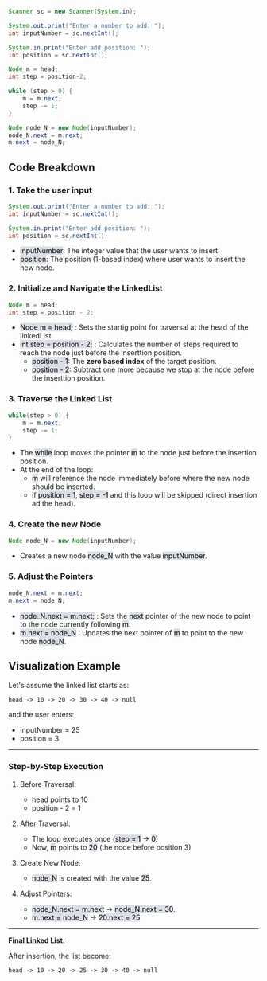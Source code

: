 ```Java
Scanner sc = new Scanner(System.in);

System.out.print("Enter a number to add: ");
int inputNumber = sc.nextInt();

System.in.print("Enter add position: ");
int position = sc.nextInt();

Node m = head;
int step = position-2;

while (step > 0) {
	m = m.next;
	step -= 1;
}

Node node_N = new Node(inputNumber);
node_N.next = m.next;
m.next = node_N;
```

## Code Breakdown
### 1. Take the user input

```Java
System.out.print("Enter a number to add: ");
int inputNumber = sc.nextInt();

System.in.print("Enter add position: ");
int position = sc.nextInt();
```

+ <mark style="background: #CACFD9A6;">inputNumber</mark>: The integer value that the user wants to insert.
+ <mark style="background: #CACFD9A6;">position</mark>: The position (1-based index) where user wants to insert the new node.

### 2. Initialize and Navigate the LinkedList

```Java
Node m = head; 
int step = position - 2;
```

+ <mark style="background: #CACFD9A6;">Node m = head;</mark> : Sets the startig point for traversal at the head of the linkedList.
+ <mark style="background: #CACFD9A6;">int step = position - 2;</mark> : Calculates the number of steps required to reach the node just before the inserttion position.
	+ <mark style="background: #CACFD9A6;">position - 1</mark>: The **zero based index** of the target position.
	+ <mark style="background: #CACFD9A6;">position - 2</mark>: Subtract one more because we stop at the node before the inserttion position.

### 3. Traverse the Linked List

```Java
while(step > 0) {
	m = m.next;
	step -= 1;
}
```

+ The <mark style="background: #CACFD9A6;">while</mark> loop moves the pointer <mark style="background: #CACFD9A6;">m</mark> to the node just before the insertion position.
+ At the end of the loop:
	+ <mark style="background: #CACFD9A6;">m</mark> will reference the node immediately before where the new node should be inserted.
	+ if <mark style="background: #CACFD9A6;">position = 1</mark>, <mark style="background: #CACFD9A6;">step = -1</mark> and this loop will be skipped (direct insertion ad the head).

### 4. Create the new Node

```Java
Node node_N = new Node(inputNumber);
```

+ Creates a new node <mark style="background: #CACFD9A6;">node_N</mark> with the value <mark style="background: #CACFD9A6;">inputNumber</mark>.

### 5. Adjust the Pointers

```Java
node_N.next = m.next;
m.next = node_N;
```

+ <mark style="background: #CACFD9A6;">node_N.next = m.next;</mark> : Sets the <mark style="background: #CACFD9A6;">next</mark> pointer of the new node to point to the node currently following <mark style="background: #CACFD9A6;">m</mark>.
+ <mark style="background: #CACFD9A6;">m.next = node_N</mark> : Updates the next pointer of <mark style="background: #CACFD9A6;">m</mark> to point to the new node <mark style="background: #CACFD9A6;">node_N</mark>.

## Visualization Example

Let's assume the linked list starts as:

```
head -> 10 -> 20 -> 30 -> 40 -> null
```

and the user enters:
+ inputNumber = 25
+ position = 3

---

### Step-by-Step Execution

1. Before Traversal:
	+ head points to 10
	+ position - 2 = 1

2. After Traversal:
	+ The loop executes once (<mark style="background: #CACFD9A6;">step = 1</mark> -> <mark style="background: #CACFD9A6;">0</mark>)
	+ Now, <mark style="background: #CACFD9A6;">m</mark> points to <mark style="background: #CACFD9A6;">20</mark> (the node before position 3)
	
3. Create New Node:
	+ <mark style="background: #CACFD9A6;">node_N</mark> is created with the value <mark style="background: #CACFD9A6;">25</mark>.

4. Adjust Pointers:
	+ <mark style="background: #CACFD9A6;">node_N.next = m.next</mark> -> <mark style="background: #CACFD9A6;">node_N.next = 30</mark>.
	+ <mark style="background: #CACFD9A6;">m.next = node_N</mark> -> <mark style="background: #CACFD9A6;">20.next = 25</mark>

---

**Final Linked List:**

After insertion, the list become:

```
head -> 10 -> 20 -> 25 -> 30 -> 40 -> null
```
